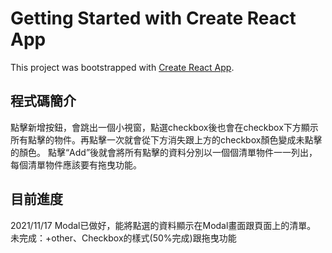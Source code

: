 # Getting Started with Create React App

This project was bootstrapped with [Create React App](https://github.com/facebook/create-react-app).

## 程式碼簡介

點擊新增按鈕，會跳出一個小視窗，點選checkbox後也會在checkbox下方顯示所有點擊的物件。再點擊一次就會從下方消失跟上方的checkbox顏色變成未點擊的顏色。
點擊“Add”後就會將所有點擊的資料分別以一個個清單物件一一列出，每個清單物件應該要有拖曳功能。

## 目前進度

2021/11/17
Modal已做好，能將點選的資料顯示在Modal畫面跟頁面上的清單。
未完成：+other、Checkbox的樣式(50%完成)跟拖曳功能
